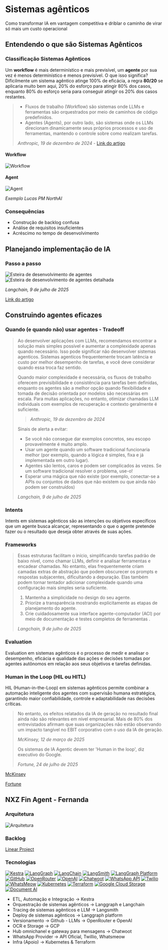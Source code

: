 # Sistemas agênticos
Como transformar IA em vantagem competitiva e driblar o caminho de virar só mais um custo operacional

## Entendendo o que são Sistemas Agênticos

### Classificação Sistemas Agênticos
Um **workflow** é mais determinístico e mais previsível, um **agente** por sua vez é menos determinístico e menos previsível. O que isso significa? Dificilmente um sistema agêntico atinge 100% de eficácia, a regra **80/20** se aplicaria muito bem aqui, 20% do esforço para atingir 80% dos casos, enquanto 80% do esforço seria para conseguir atingir os 20% dos casos restantes.

> - Fluxos de trabalho (Workflow) são sistemas onde LLMs e ferramentas são orquestrados por meio de caminhos de código predefinidos.
> - Agentes (Agents), por outro lado, são sistemas onde os LLMs direcionam dinamicamente seus próprios processos e uso de ferramentas, mantendo o controle sobre como realizam tarefas.
>
> *Anthropic, 19 de dezembro de 2024* - [Link do artigo](https://www.anthropic.com/engineering/building-effective-agents)

#### Workflow
![Workflow](img/workflow.png)
#### Agent
![Agent](img/agent.png)

*Exemplo Lucas PM NorthAI*

### Consequências

- Construção de backlog confusa
- Análise de requisitos insuficientes
- Acréscimo no tempo de desenvolvimento

## Planejando implementação de IA

### Passo a passo
![Esteira de desenvolvimento de agentes](img/How-to-build-an-agent.png)
![Esteira de desenvolvimento de agentes detalhada](img/How-to-build-an-agent--10-.png)

*Langchain, 9 de julho de 2025*

[Link do artigo](https://blog.langchain.com/how-to-build-an-agent/)

## Construindo agentes eficazes

### Quando (e quando não) usar agentes - Tradeoff
> Ao desenvolver aplicações com LLMs, recomendamos encontrar a solução mais simples possível e aumentar a complexidade apenas quando necessário. Isso pode significar não desenvolver sistemas agenticos. Sistemas agenticos frequentemente trocam latência e custo por melhor desempenho de tarefas, e você deve considerar quando essa troca faz sentido.
> 
> Quando maior complexidade é necessária, os fluxos de trabalho oferecem previsibilidade e consistência para tarefas bem definidas, enquanto os agentes são a melhor opção quando flexibilidade e tomada de decisão orientada por modelos são necessárias em escala. Para muitas aplicações, no entanto, otimizar chamadas LLM individuais com exemplos de recuperação e contexto geralmente é suficiente.
>
>> *Anthropic, 19 de dezembro de 2024*
> 
> Sinais de alerta a evitar:
>
> - Se você não consegue dar exemplos concretos, seu escopo provavelmente é muito amplo.
> - Usar um agente quando um software tradicional funcionaria melhor (por exemplo, quando a lógica é simples, fixa e já implementada em outro lugar).
> - Agentes são lentos, caros e podem ser complicados às vezes. Se um software tradicional resolver o problema, use-o!
> - Esperar uma mágica que não existe (por exemplo, conectar-se a APIs ou conjuntos de dados que não existem ou que ainda não podem ser construídos)
> 
> *Langchain, 9 de julho de 2025*

### Intents

Intents em sistemas agênticos são as intenções ou objetivos específicos que um agente busca alcançar, representando o que o agente pretende fazer ou o resultado que deseja obter através de suas ações.


### Frameworks

> Essas estruturas facilitam o início, simplificando tarefas padrão de baixo nível, como chamar LLMs, definir e analisar ferramentas e encadear chamadas. No entanto, elas frequentemente criam camadas extras de abstração que podem obscurecer os prompts e respostas subjacentes, dificultando a depuração. Elas também podem tornar tentador adicionar complexidade quando uma configuração mais simples seria suficiente.
>
> 1. Mantenha a simplicidade no design do seu agente.
> 2. Priorize a transparência mostrando explicitamente as etapas de planejamento do agente.
> 3. Crie cuidadosamente sua interface agente-computador (ACI) por meio de documentação e testes completos de ferramentas .
>
> *Langchain, 9 de julho de 2025*


### Evaluation

Evaluation em sistemas agênticos é o processo de medir e analisar o desempenho, eficácia e qualidade das ações e decisões tomadas por agentes autônomos em relação aos seus objetivos e tarefas definidas.


### Human in the Loop (HIL ou HITL)

HIL (Human-in-the-Loop) em sistemas agênticos permite combinar a automação inteligente dos agentes com supervisão humana estratégica, garantindo maior confiabilidade, controle e adaptabilidade nas decisões críticas.

> No entanto, os efeitos relatados da IA ​​de geração no resultado final ainda não são relevantes em nível empresarial. Mais de 80% dos entrevistados afirmam que suas organizações não estão observando um impacto tangível no EBIT corporativo com o uso da IA ​​de geração.
>
> *McKinsey, 12 de março de 2025*
>
> Os sistemas de IA Agentic devem ter 'Human in the loop', diz executivo do Google.
>
> *Fortune, 24 de julho de 2025*

[McKinsey](https://www.mckinsey.com/capabilities/quantumblack/our-insights/the-state-of-ai)

[Fortune](https://fortune.com/2025/07/24/agentic-ai-systems-must-have-human-loop-says-google-exec-cfo/)

## NXZ Fin Agent - Fernanda

### Arquitetura
![Arquitetura](img/image.png)

### Backlog
[Linear Project](https://linear.app/massarenti-nexuz/project/agente-financeiro-nxz-brain-1af42243f26a/issues?layout=list&ordering=priority&grouping=workflowState&subGrouping=none&showCompletedIssues=all&showSubIssues=true&showTriageIssues=false)

### Tecnologias


[![Kestra](https://img.shields.io/badge/Kestra-ETL%20%7C%20Automação%20%7C%20Integração-4f46e5)](https://kestra.io/)
[![LangGraph](https://img.shields.io/badge/LangGraph-Orquestração%20Agentes-0E76A8?logo=langgraph&logoColor=white)](https://langchain-ai.github.io/langgraph/)
[![LangChain](https://img.shields.io/badge/LangChain-Orquestração%20Agentes-1C3D5A?logo=langchain&logoColor=white)](https://www.langchain.com/)
[![LangSmith](https://img.shields.io/badge/LangSmith-Tracing%20LLM%20%26%20Agentes-FFB800)](https://www.langchain.com/langsmith)
[![LangGraph Platform](https://img.shields.io/badge/LangGraph%20Platform-Deploy%20Agentes-0E76A8)](https://www.langchain.com/langgraph-platform)
[![GitHub](https://img.shields.io/badge/GitHub-Versionamento-181717?logo=github&logoColor=white)](https://github.com/)
[![OpenRouter](https://img.shields.io/badge/OpenRouter-LLMs%20OSS-blueviolet)](https://openrouter.ai/)
[![OpenAI](https://img.shields.io/badge/OpenAI-LLMs-412991?logo=openai&logoColor=white)](https://openai.com/)
[![Chatwoot](https://img.shields.io/badge/Chatwoot-Hub%20Omnichannel%20%7C%20Gateway%20Mensagens-1DA1F2?logo=chatwoot&logoColor=white)](https://www.chatwoot.com/)
[![WhatsApp API](https://img.shields.io/badge/WhatsApp-API%20Oficial-25D366?logo=whatsapp&logoColor=white)](https://business.whatsapp.com/)
[![Twilio](https://img.shields.io/badge/WhatsApp-Twilio-F22F46?logo=twilio&logoColor=white)](https://www.twilio.com/docs/whatsapp)
[![WhatsMeow](https://img.shields.io/badge/WhatsApp-WhatsMeow-9cf)](https://github.com/tulir/whatsmeow)
[![Kubernetes](https://img.shields.io/badge/Kubernetes-Orquestração%20de%20Containers-326CE5?logo=kubernetes&logoColor=white)](https://kubernetes.io/)
[![Terraform](https://img.shields.io/badge/Terraform-Infrastructure%20as%20Code-623CE4?logo=terraform&logoColor=white)](https://www.terraform.io/)
[![Google Cloud Storage](https://img.shields.io/badge/Google%20Cloud-Storage-4285F4?logo=googlecloudstorage&logoColor=white)](https://cloud.google.com/storage)
[![Document AI](https://img.shields.io/badge/Google%20Cloud-Document%20AI-4285F4?logo=googlecloud&logoColor=white)](https://cloud.google.com/document-ai)
- ETL, Automação e Integração -> Kestra
- Orquestração de sistemas agênticos -> Langgraph e Langchain
- Tracing de sistemas agênticos e LLM -> Langsmith
- Deploy de sistemas agênticos -> Langgraph platform
- Versionamento -> Github - LLMs -> OpenRouter e OpenAI
- OCR e Storage -> GCP
- Hub omnichanel e gateway para mensagens -> Chatwoot
- WhatsApp Provider -> API Oficial, Twillio, Whatsmeow
- Infra (Apoio) -> Kubernetes & Terraform